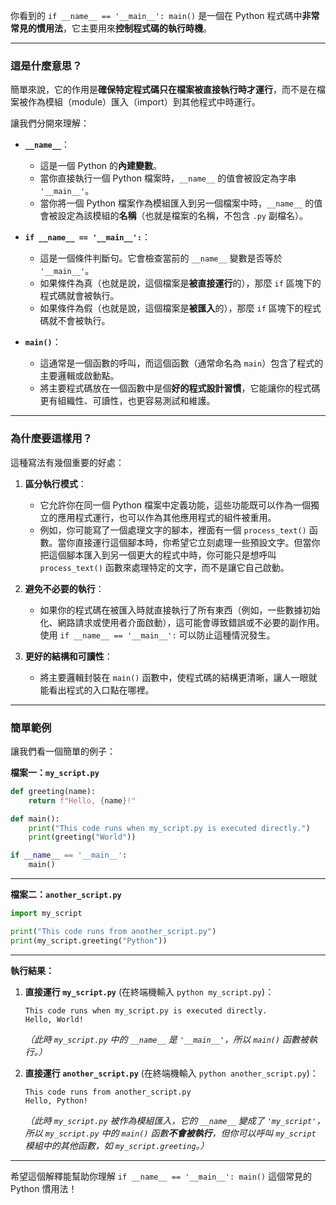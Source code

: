 你看到的 `if __name__ == '__main__': main()` 是一個在 Python 程式碼中**非常常見的慣用法**，它主要用來**控制程式碼的執行時機**。

-----

### 這是什麼意思？

簡單來說，它的作用是**確保特定程式碼只在檔案被直接執行時才運行**，而不是在檔案被作為模組（module）匯入（import）到其他程式中時運行。

讓我們分開來理解：

  * **`__name__`**：

      * 這是一個 Python 的**內建變數**。
      * 當你直接執行一個 Python 檔案時，`__name__` 的值會被設定為字串 `'__main__'`。
      * 當你將一個 Python 檔案作為模組匯入到另一個檔案中時，`__name__` 的值會被設定為該模組的**名稱**（也就是檔案的名稱，不包含 `.py` 副檔名）。

  * **`if __name__ == '__main__':`**：

      * 這是一個條件判斷句。它會檢查當前的 `__name__` 變數是否等於 `'__main__'`。
      * 如果條件為真（也就是說，這個檔案是**被直接運行**的），那麼 `if` 區塊下的程式碼就會被執行。
      * 如果條件為假（也就是說，這個檔案是**被匯入**的），那麼 `if` 區塊下的程式碼就不會被執行。

  * **`main()`**：

      * 這通常是一個函數的呼叫，而這個函數（通常命名為 `main`）包含了程式的主要邏輯或啟動點。
      * 將主要程式碼放在一個函數中是個**好的程式設計習慣**，它能讓你的程式碼更有組織性、可讀性，也更容易測試和維護。

-----

### 為什麼要這樣用？

這種寫法有幾個重要的好處：

1.  **區分執行模式**：

      * 它允許你在同一個 Python 檔案中定義功能，這些功能既可以作為一個獨立的應用程式運行，也可以作為其他應用程式的組件被重用。
      * 例如，你可能寫了一個處理文字的腳本，裡面有一個 `process_text()` 函數。當你直接運行這個腳本時，你希望它立刻處理一些預設文字。但當你把這個腳本匯入到另一個更大的程式中時，你可能只是想呼叫 `process_text()` 函數來處理特定的文字，而不是讓它自己啟動。

2.  **避免不必要的執行**：

      * 如果你的程式碼在被匯入時就直接執行了所有東西（例如，一些數據初始化、網路請求或使用者介面啟動），這可能會導致錯誤或不必要的副作用。使用 `if __name__ == '__main__':` 可以防止這種情況發生。

3.  **更好的結構和可讀性**：

      * 將主要邏輯封裝在 `main()` 函數中，使程式碼的結構更清晰，讓人一眼就能看出程式的入口點在哪裡。

-----

### 簡單範例

讓我們看一個簡單的例子：

**檔案一：`my_script.py`**

```python
def greeting(name):
    return f"Hello, {name}!"

def main():
    print("This code runs when my_script.py is executed directly.")
    print(greeting("World"))

if __name__ == '__main__':
    main()
```

-----

**檔案二：`another_script.py`**

```python
import my_script

print("This code runs from another_script.py")
print(my_script.greeting("Python"))
```

-----

**執行結果：**

1.  **直接運行 `my_script.py`** (在終端機輸入 `python my_script.py`)：

    ```
    This code runs when my_script.py is executed directly.
    Hello, World!
    ```

    *（此時 `my_script.py` 中的 `__name__` 是 `'__main__'`，所以 `main()` 函數被執行。）*

2.  **直接運行 `another_script.py`** (在終端機輸入 `python another_script.py`)：

    ```
    This code runs from another_script.py
    Hello, Python!
    ```

    *（此時 `my_script.py` 被作為模組匯入，它的 `__name__` 變成了 `'my_script'`，所以 `my_script.py` 中的 `main()` 函數**不會被執行**，但你可以呼叫 `my_script` 模組中的其他函數，如 `my_script.greeting`。）*

-----

希望這個解釋能幫助你理解 `if __name__ == '__main__': main()` 這個常見的 Python 慣用法！
